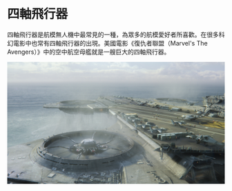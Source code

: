 # 四軸飛行器

四軸飛行器是航模無人機中最常見的一種，為眾多的航模愛好者所喜歡。在很多科幻電影中也常有四軸飛行器的出現。美國電影《復仇者聯盟（Marvel's The Avengers）》中的空中航空母艦就是一艘巨大的四軸飛行器。

![](/assets/img/the-avengers.jpg)

